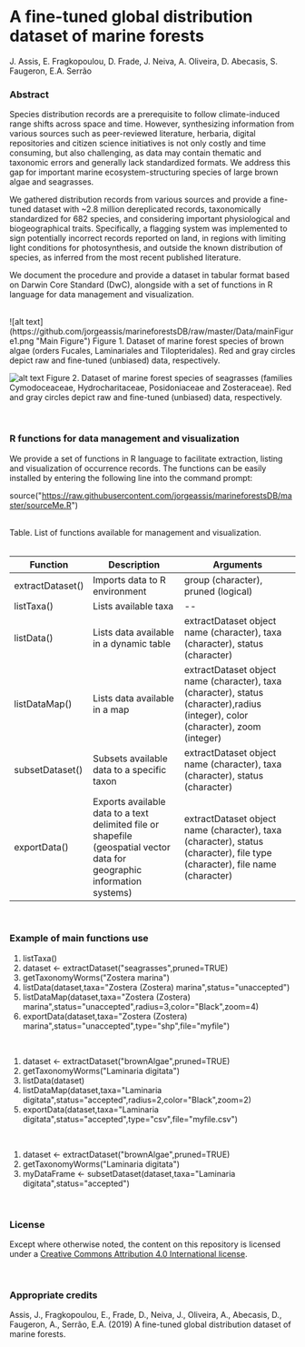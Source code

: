 # A fine-tuned global distribution dataset of marine forests

J. Assis, E. Fragkopoulou, D. Frade, J. Neiva, A. Oliveira, D. Abecasis, S. Faugeron, E.A. Serrão

### Abstract

Species distribution records are a prerequisite to follow climate-induced range shifts across space and time. However, synthesizing information from various sources such as peer-reviewed literature, herbaria, digital repositories and citizen science initiatives is not only costly and time consuming, but also challenging, as data may contain thematic and taxonomic errors and generally lack standardized formats. We address this gap for important marine ecosystem-structuring species of large brown algae and seagrasses. 

We gathered distribution records from various sources and provide a fine-tuned dataset with ~2.8 million dereplicated records, taxonomically standardized for 682 species, and considering important physiological and biogeographical traits. Specifically, a flagging system was implemented to sign potentially incorrect records reported on land, in regions with limiting light conditions for photosynthesis, and outside the known distribution of species, as inferred from the most recent published literature. 

We document the procedure and provide a dataset in tabular format based on Darwin Core Standard (DwC), alongside with a set of functions in R language for data management and visualization.

<br>
![alt text](https://github.com/jorgeassis/marineforestsDB/raw/master/Data/mainFigure1.png "Main Figure")
Figure 1. Dataset of marine forest species of brown algae (orders Fucales, Laminariales and Tilopteridales). Red and gray circles depict raw and fine-tuned (unbiased) data, respectively.

![alt text](https://github.com/jorgeassis/marineforestsDB/raw/master/Data/mainFigure2.png "Main Figure")
Figure 2. Dataset of marine forest species of seagrasses (families Cymodoceaceae, Hydrocharitaceae, Posidoniaceae and Zosteraceae). Red and gray circles depict raw and fine-tuned (unbiased) data, respectively.

<br>

### R functions for data management and visualization

We provide a set of functions in R language to facilitate extraction, listing and visualization of occurrence records. The functions can be easily installed by entering the following line into the command prompt:

source("https://raw.githubusercontent.com/jorgeassis/marineforestsDB/master/sourceMe.R")

<br>
Table. List of functions available for management and visualization.
<br>
<br>

Function | Description | Arguments
------------ | ------------- | -------------
extractDataset() | Imports data to R environment | group (character), pruned (logical)
listTaxa() | Lists available taxa | --
listData() | Lists data available in a dynamic table | extractDataset object name  (character), taxa (character), status (character)
listDataMap() | Lists data available in a map | extractDataset object name  (character), taxa (character), status (character),radius (integer), color (character), zoom (integer)
subsetDataset() | Subsets available data to a specific taxon | extractDataset object name (character), taxa (character), status (character)
exportData() | Exports available data to a text delimited file or shapefile (geospatial vector data for geographic information systems) | extractDataset object name (character), taxa (character), status (character), file type (character), file name (character)

<br>

### Example of main functions use

1. listTaxa()
2. dataset <- extractDataset("seagrasses",pruned=TRUE)<br>
3. getTaxonomyWorms("Zostera marina")<br>
4. listData(dataset,taxa="Zostera (Zostera) marina",status="unaccepted")<br>
5. listDataMap(dataset,taxa="Zostera (Zostera) marina",status="unaccepted",radius=3,color="Black",zoom=4)<br>
6. exportData(dataset,taxa="Zostera (Zostera) marina",status="unaccepted",type="shp",file="myfile")

<br>

1. dataset <- extractDataset("brownAlgae",pruned=TRUE)<br>
2. getTaxonomyWorms("Laminaria digitata")<br>
3. listData(dataset)<br>
4. listDataMap(dataset,taxa="Laminaria digitata",status="accepted",radius=2,color="Black",zoom=2)<br>
5. exportData(dataset,taxa="Laminaria digitata",status="accepted",type="csv",file="myfile.csv")

<br>

1. dataset <- extractDataset("brownAlgae",pruned=TRUE)<br>
2. getTaxonomyWorms("Laminaria digitata")<br>
3. myDataFrame <- subsetDataset(dataset,taxa="Laminaria digitata",status="accepted")

<br>

### License

Except where otherwise noted, the content on this repository is licensed under a [Creative Commons Attribution 4.0 International license](https://creativecommons.org/licenses/by/4.0/).

<br>

### Appropriate credits

Assis, J., Fragkopoulou, E., Frade, D., Neiva, J., Oliveira, A., Abecasis, D., Faugeron, A., Serrão, E.A. (2019) A fine-tuned global distribution dataset of marine forests.
